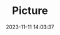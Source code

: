 ---
weight: 1
images:
- /images/edited/151.jpeg
title: Picture
date: 2023-11-11 14:03:37
tags:
- luminar
- work
---
